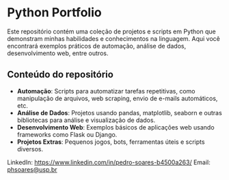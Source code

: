 # Python Portfolio

Este repositório contém uma coleção de projetos e scripts em Python que demonstram minhas habilidades e conhecimentos na linguagem. Aqui você encontrará exemplos práticos de automação, análise de dados, desenvolvimento web, entre outros.

## Conteúdo do repositório

- **Automação**: Scripts para automatizar tarefas repetitivas, como manipulação de arquivos, web scraping, envio de e-mails automáticos, etc.
- **Análise de Dados**: Projetos usando pandas, matplotlib, seaborn e outras bibliotecas para análise e visualização de dados.
- **Desenvolvimento Web**: Exemplos básicos de aplicações web usando frameworks como Flask ou Django.
- **Projetos Extras**: Pequenos jogos, bots, ferramentas úteis e scripts diversos.

LinkedIn: https://www.linkedin.com/in/pedro-soares-b4500a263/
Email: phsoares@usp.br
